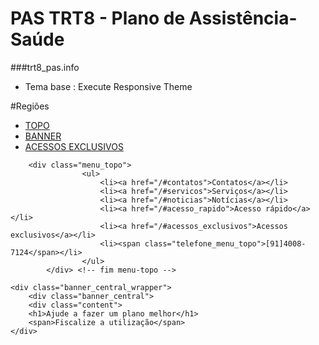 # PAS TRT8 - Plano de Assistência-Saúde
###trt8_pas.info
- Tema base : Execute Responsive Theme

#Regiões
- [TOPO](#menu_topo)
- [BANNER](#menu_topo)
- [ACESSOS EXCLUSIVOS](#menu_topo)














```
    <div class="menu_topo">
                <ul>
                    <li><a href="/#contatos">Contatos</a></li>
                    <li><a href="/#servicos">Serviços</a></li>
                    <li><a href="/#noticias">Notícias</a></li>
                    <li><a href="/#acesso_rapido">Acesso rápido</a></li>
                    <li><a href="/#acessos_exclusivos">Acessos exclusivos</a></li>
                    <li><span class="telefone_menu_topo">[91]4008-7124</span></li>
                </ul>
        </div> <!-- fim menu-topo -->
```

```
<div class="banner_central_wrapper">
    <div class="banner_central">
    <div class="content">
    <h1>Ajude a fazer um plano melhor</h1>
    <span>Fiscalize a utilização</span>
</div>

```
